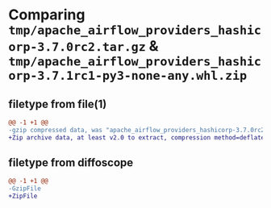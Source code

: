 # Comparing `tmp/apache_airflow_providers_hashicorp-3.7.0rc2.tar.gz` & `tmp/apache_airflow_providers_hashicorp-3.7.1rc1-py3-none-any.whl.zip`

## filetype from file(1)

```diff
@@ -1 +1 @@
-gzip compressed data, was "apache_airflow_providers_hashicorp-3.7.0rc2.tar", last modified: Tue Apr 30 11:29:25 2024, max compression
+Zip archive data, at least v2.0 to extract, compression method=deflate
```

## filetype from diffoscope

```diff
@@ -1 +1 @@
-GzipFile
+ZipFile
```

